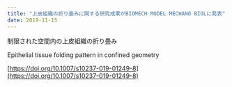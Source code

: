 ```yaml
---
title: "上皮組織の折り畳みに関する研究成果がBIOMECH MODEL MECHANO BIOLに発表"
date: 2019-11-15
---
```


制限された空間内の上皮組織の折り畳み

Epithelial tissue folding pattern in confined geometry

[https://doi.org/10.1007/s10237-019-01249-8](https://doi.org/10.1007/s10237-019-01249-8)
